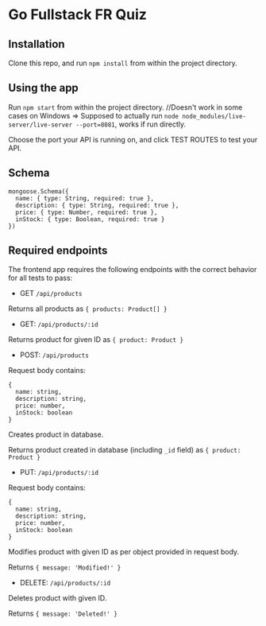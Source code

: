 # Go Fullstack FR Quiz #
## Installation ##
Clone this repo, and run `npm install` from within the project directory.
## Using the app ##
Run `npm start` from within the project directory.
//Doesn't work in some cases on Windows
=> Supposed to actually run `node node_modules/live-server/live-server --port=8081`, works if run directly.

Choose the port your API is running on, and click TEST ROUTES to test your API.
## Schema ##
```
mongoose.Schema({
  name: { type: String, required: true },
  description: { type: String, required: true },
  price: { type: Number, required: true },
  inStock: { type: Boolean, required: true }
})
```
## Required endpoints ##
The frontend app requires the following endpoints with the correct behavior for all tests to pass:
* GET `/api/products`

Returns all products as `{ products: Product[] }`
* GET: `/api/products/:id` 

Returns product for given ID as `{ product: Product }`
* POST: `/api/products`

Request body contains:
```
{
  name: string,
  description: string,
  price: number,
  inStock: boolean
}
```
Creates product in database.

Returns product created in database (including `_id` field) as `{ product: Product }`
* PUT: `/api/products/:id`

Request body contains:
```
{
  name: string,
  description: string,
  price: number,
  inStock: boolean
}
```
Modifies product with given ID as per object provided in request body.

Returns `{ message: 'Modified!' }`
* DELETE: `/api/products/:id`

Deletes product with given ID.

Returns `{ message: 'Deleted!' }`

